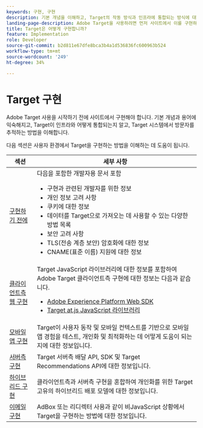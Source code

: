 ```yaml
---
keywords: 구현, 구현
description: 기본 개념을 이해하고, Target의 작동 방식과 인프라에 통합되는 방식에 대해 알아보고, 방문자를 추적하는 방법을 이해합니다.
landing-page-description: Adobe Target을 사용하려면 먼저 사이트에서 이를 구현하고 몇 가지 기본 개념과 용어를 이해하며 Target의 작동 방식을 숙지해야 합니다.
title: Target은 어떻게 구현합니까?
feature: Implementation
role: Developer
source-git-commit: b2d811e67dfe8bca3b4a1d536836fc600963b524
workflow-type: tm+mt
source-wordcount: '249'
ht-degree: 34%

---
```


# Target 구현

Adobe Target 사용을 시작하기 전에 사이트에서 구현해야 합니다. 기본 개념과 용어에 익숙해지고, Target이 인프라와 어떻게 통합되는지 알고, Target 시스템에서 방문자를 추적하는 방법을 이해합니다.

다음 섹션은 사용자 환경에서 Target을 구현하는 방법을 이해하는 데 도움이 됩니다.

| 섹션 | 세부 사항 |
| --- | --- |
| [구현하기 전에](/help/dev/before-implement/) | 다음을 포함한 개발자용 문서 포함<ul><li>구현과 관련된 개발자를 위한 정보</li><li>개인 정보 고려 사항</li><li>쿠키에 대한 정보</li><li>데이터를 Target으로 가져오는 데 사용할 수 있는 다양한 방법 목록</li><li>보안 고려 사항</li><li>TLS(전송 계층 보안) 암호화에 대한 정보</li><li>CNAME(표준 이름) 지원에 대한 정보</li></ul> |
| [클라이언트측 웹 구현](/help/dev/implement/client-side/overview.md) | Target JavaScript 라이브러리에 대한 정보를 포함하여 Adobe Target 클라이언트측 구현에 대한 정보는 다음과 같습니다.<ul><li>[Adobe Experience Platform Web SDK](/help/dev/implement/client-side/aep-web-sdk.md)</li><li>[Target at.js JavaScript 라이브러리](/help/dev/implement/client-side/atjs/how-atjs-works/how-atjs-works.md)</li></ul> |
| [모바일 앱 구현](/help/dev/implement/mobile/) | Target이 사용자 동작 및 모바일 컨텍스트를 기반으로 모바일 앱 경험을 테스트, 개인화 및 최적화하는 데 어떻게 도움이 되는지에 대한 정보입니다. |
| [서버측 구현](/help/dev/implement/server-side/server-side-overview.md) | Target 서버측 배달 API, SDK 및 Target Recommendations API에 대한 정보입니다. |
| [하이브리드 구현](/help/dev/implement/hybrid/) | 클라이언트측과 서버측 구현을 혼합하여 개인화를 위한 Target 고유의 하이브리드 배포 모델에 대한 정보입니다. |
| [이메일 구현](/help/dev/implement/email/overview.md) | AdBox 또는 리디렉터 사용과 같이 비JavaScript 상황에서 Target을 구현하는 방법에 대한 정보입니다. |
